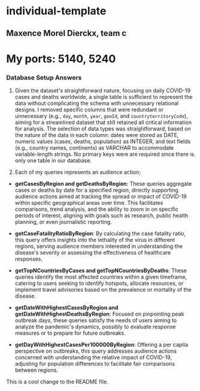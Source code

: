 # individual-template
## Maxence Morel Dierckx, team c
# My ports: 5140, 5240

### Database Setup Answers
1. Given the dataset's straightforward nature, focusing on daily COVID-19 cases and deaths worldwide, a single table is sufficient to represent the data without complicating the schema with unnecessary relational designs. I removed specific columns that were redundant or unnecessary (e.g., `day`, `month`, `year`, `geoId`, and `countryterritoryCode`), aiming for a streamlined dataset that still retained all critical information for analysis. The selection of data types was straightforward, based on the nature of the data in each column: dates were stored as DATE, numeric values (cases, deaths, population) as INTEGER, and text fields (e.g., country names, continents) as VARCHAR to accommodate variable-length strings. No primary keys were are required since there is only one table in our database.

2. Each of my queries represents an audience action;

* **getCasesByRegion and getDeathsByRegion**: These queries aggregate cases or deaths by date for a specified region, directly supporting audience actions aimed at tracking the spread or impact of COVID-19 within specific geographical areas over time. This facilitates comparisons, trend analysis, and the ability to zoom in on specific periods of interest, aligning with goals such as research, public health planning, or even journalistic reporting.

* **getCaseFatalityRatioByRegion**: By calculating the case fatality ratio, this query offers insights into the lethality of the virus in different regions, serving audience members interested in understanding the disease's severity or assessing the effectiveness of healthcare responses.

* **getTopNCountriesByCases and getTopNCountriesByDeaths**: These queries identify the most affected countries within a given timeframe, catering to users seeking to identify hotspots, allocate resources, or implement travel advisories based on the prevalence or mortality of the disease.

* **getDateWithHighestCasesByRegion and getDateWithHighestDeathsByRegion**: Focused on pinpointing peak outbreak days, these queries satisfy the needs of users aiming to analyze the pandemic's dynamics, possibly to evaluate response measures or to prepare for future outbreaks.

* **getDayWithHighestCasesPer100000ByRegion**: Offering a per capita perspective on outbreaks, this query addresses audience actions concerned with understanding the relative impact of COVID-19, adjusting for population differences to facilitate fair comparisons between regions.

This is a cool change to the README file.